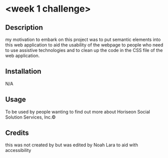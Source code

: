 # <week 1 challenge>

## Description

my motivation to embark on this project was to put semantic elements into this web application to aid the usability of the webpage to people who need to use assistive technologies and to clean up the code in the CSS file of the web application.

## Installation

N/A

## Usage

To be used by people wanting to find out more about Horiseon Social Solution Services, Inc.©

## Credits

this was not created by but was edited by Noah Lara to aid with accessibility